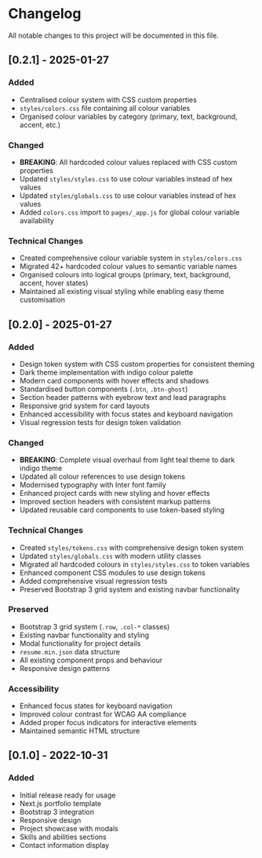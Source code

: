 # Changelog

All notable changes to this project will be documented in this file.

## [0.2.1] - 2025-01-27

### Added
- Centralised colour system with CSS custom properties
- `styles/colors.css` file containing all colour variables
- Organised colour variables by category (primary, text, background, accent, etc.)

### Changed
- **BREAKING**: All hardcoded colour values replaced with CSS custom properties
- Updated `styles/styles.css` to use colour variables instead of hex values
- Updated `styles/globals.css` to use colour variables instead of hex values
- Added `colors.css` import to `pages/_app.js` for global colour variable availability

### Technical Changes
- Created comprehensive colour variable system in `styles/colors.css`
- Migrated 42+ hardcoded colour values to semantic variable names
- Organised colours into logical groups (primary, text, background, accent, hover states)
- Maintained all existing visual styling while enabling easy theme customisation

## [0.2.0] - 2025-01-27

### Added
- Design token system with CSS custom properties for consistent theming
- Dark theme implementation with indigo colour palette
- Modern card components with hover effects and shadows
- Standardised button components (`.btn`, `.btn-ghost`)
- Section header patterns with eyebrow text and lead paragraphs
- Responsive grid system for card layouts
- Enhanced accessibility with focus states and keyboard navigation
- Visual regression tests for design token validation

### Changed
- **BREAKING**: Complete visual overhaul from light teal theme to dark indigo theme
- Updated all colour references to use design tokens
- Modernised typography with Inter font family
- Enhanced project cards with new styling and hover effects
- Improved section headers with consistent markup patterns
- Updated reusable card components to use token-based styling

### Technical Changes
- Created `styles/tokens.css` with comprehensive design token system
- Updated `styles/globals.css` with modern utility classes
- Migrated all hardcoded colours in `styles/styles.css` to token variables
- Enhanced component CSS modules to use design tokens
- Added comprehensive visual regression tests
- Preserved Bootstrap 3 grid system and existing navbar functionality

### Preserved
- Bootstrap 3 grid system (`.row`, `.col-*` classes)
- Existing navbar functionality and styling
- Modal functionality for project details
- `resume.min.json` data structure
- All existing component props and behaviour
- Responsive design patterns

### Accessibility
- Enhanced focus states for keyboard navigation
- Improved colour contrast for WCAG AA compliance
- Added proper focus indicators for interactive elements
- Maintained semantic HTML structure

## [0.1.0] - 2022-10-31

### Added
- Initial release ready for usage
- Next.js portfolio template
- Bootstrap 3 integration
- Responsive design
- Project showcase with modals
- Skills and abilities sections
- Contact information display
